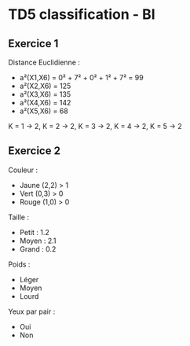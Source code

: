 # TD5 classification - BI

## Exercice 1

Distance Euclidienne :

 - a²(X1,X6) = 0² + 7² + 0² + 1² + 7² = 99
 - a²(X2,X6) = 125
 - a²(X3,X6) = 135
 - a²(X4,X6) = 142
 - a²(X5,X6) = 68

K = 1 -> 2, K = 2 -> 2, K = 3 -> 2, K = 4 -> 2, K = 5 -> 2


## Exercice 2


Couleur : 
- Jaune (2,2) > 1
- Vert (0,3) > 0
- Rouge (1,0) > 0

Taille :
- Petit : 1.2
- Moyen : 2.1
- Grand : 0.2

Poids :
- Léger
- Moyen
- Lourd

Yeux par pair :
- Oui
- Non


